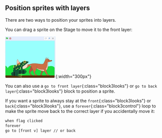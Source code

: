 ## Position sprites with layers

There are two ways to position your sprites into layers.

You can drag a sprite on the Stage to move it to the front layer:

![Dragging a sprite on the Stage to move it to the front, then dragging another sprite to move it to the front.](images/drag-sprite-change-layers.gif){:width="300px"}

You can also use a `go to front layer`{:class="block3looks"} or `go to back layer`{:class="block3looks"} block to position a sprite.

If you want a sprite to always stay at the `front`{:class="block3looks"} or `back`{:class="block3looks"}, use a `forever`{:class="block3control"} loop to make the sprite move back to the correct layer if you accidentally move it:

```blocks3
when flag clicked
forever
go to [front v] layer // or back
```
